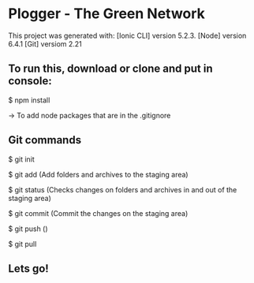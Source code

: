 # Plogger - The Green Network

This project was generated with: 
[Ionic CLI] version 5.2.3.
[Node] version 6.4.1
[Git] versiom 2.21

## To run this, download or clone and put in console:

$ npm install

-> To add node packages that are in the .gitignore

## Git commands

$ git init

$ git add 
(Add folders and archives to the staging area)

$ git status
(Checks changes on folders and archives in and out of the staging area)

$ git commit
(Commit the changes on the staging area)

$ git push
()

$ git pull

## Lets go!




